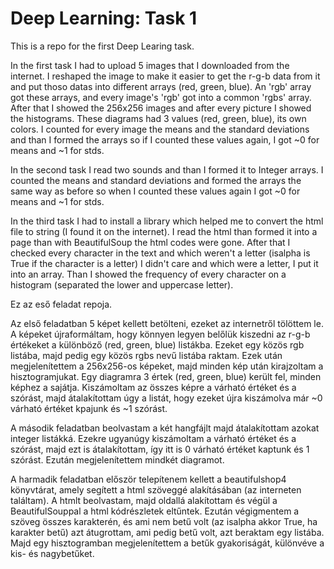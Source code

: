 # Deep Learning: Task 1
This is a repo for the first Deep Learing task.

In the first task I had to upload 5 images that I downloaded from the internet. I reshaped the image to make it easier to get the r-g-b data from it and put thoso datas into different arrays (red, green, blue). An 'rgb' array got these arrays, and every image's 'rgb' got into a common 'rgbs' array. After that I showed the 256x256 images and after every picture I showed the histograms. These diagrams had 3 values (red, green, blue), its own colors. I counted for every image the means and the standard deviations and than I formed the arrays so if I counted these values again, I got ~0 for means and ~1 for stds.

In the second task I read two sounds and than I formed it to Integer arrays. I counted the means and standard deviations and formed the arrays the same way as before so when I counted these values again I got ~0 for means and ~1 for stds.

In the third task I had to install a library which helped me to convert the html file to string (I found it on the internet). I read the html than formed it into a page than with BeautifulSoup the html codes were gone. After that I checked every character in the text and which weren't a letter (isalpha is True if the character is a letter) I didn't care and which were a letter, I put it into an array. Than I showed the frequency of every character on a histogram (separated the lower and uppercase letter).


Ez az eső feladat repoja.

Az első feladatban 5 képet kellett betölteni, ezeket az internetről tölöttem le. A képeket újraformáltam, hogy könnyen legyen belőlük kiszedni az r-g-b értékeket a különböző (red, green, blue) listákba. Ezeket egy közös rgb listába, majd pedig egy közös rgbs nevű listába raktam. Ezek után megjelenítettem a 256x256-os képeket, majd minden kép után kirajzoltam a hisztogramjukat. Egy diagramra 3 értek (red, green, blue) került fel, minden képhez a sajátja. Kiszámoltam az összes képre a várható értéket és a szórást, majd átalakítottam úgy a listát, hogy ezeket újra kiszámolva már ~0 várható értéket kpajunk és ~1 szórást.

A második feladatban beolvastam a két hangfájlt majd átalakítottam azokat integer listákká. Ezekre ugyanúgy kiszámoltam a várható értéket és a szórást, majd ezt is átalakítottam, így itt is 0 várható értéket kaptunk és 1 szórást. Ezután megjelenítettem mindkét diagramot.

A harmadik feladatban először telepítenem kellett a beautifulshop4 könyvtárat, amely segített a html szöveggé alakításában (az interneten találtam). A htmlt beolvastam, majd oldallá alakítottam és végül a BeautifulSouppal a html kódrészletek eltűntek. Ezután végigmentem a szöveg összes karakterén, és ami nem betű volt (az isalpha akkor True, ha karakter betű) azt átugrottam, ami pedig betű volt, azt beraktam egy listába. Majd egy hisztogramban megjelenítettem a betűk gyakoriságát, különvéve a kis- és nagybetűket.
